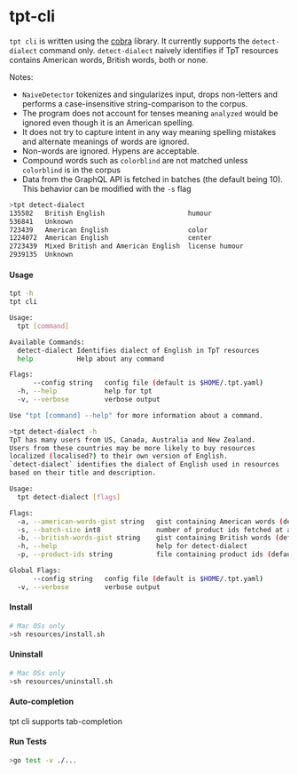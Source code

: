 # tpt-cli

`tpt cli` is written using the [cobra](https://github.com/spf13/cobra) library.
It currently supports the `detect-dialect` command only. `detect-dialect` naively
identifies if TpT resources contains American words, British words, both or 
none. 

Notes: 
* `NaiveDetector` tokenizes and singularizes input, drops non-letters and 
performs a case-insensitive string-comparison to the corpus.
* The program does not account for tenses meaning `analyzed` would be ignored 
even though it is an American spelling.
* It does not try to capture intent in any way meaning spelling mistakes
 and alternate meanings of words are ignored. 
* Non-words are ignored. Hypens are acceptable.
* Compound words such as `colorblind` are not matched unless `colorblind` is in 
the corpus
* Data from the GraphQL API is fetched in batches (the default being 10). This
 behavior can be modified with the `-s` flag

```bash
>tpt detect-dialect
135502   British English                     humour
536841   Unknown                             
723439   American English                    color
1224072  American English                    center
2723439  Mixed British and American English  license humour
2939135  Unknown        
```

#### Usage

```bash
tpt -h
tpt cli

Usage:
  tpt [command]

Available Commands:
  detect-dialect Identifies dialect of English in TpT resources
  help           Help about any command

Flags:
      --config string   config file (default is $HOME/.tpt.yaml)
  -h, --help            help for tpt
  -v, --verbose         verbose output

Use "tpt [command] --help" for more information about a command.
```

```bash
>tpt detect-dialect -h
TpT has many users from US, Canada, Australia and New Zealand.
Users from these countries may be more likely to buy resources
localized (localised?) to their own version of English.
`detect-dialect` identifies the dialect of English used in resources
based on their title and description.

Usage:
  tpt detect-dialect [flags]

Flags:
  -a, --american-words-gist string   gist containing American words (default "see config file")
  -s, --batch-size int8              number of product ids fetched at a time (default 10)
  -b, --british-words-gist string    gist containing British words (default "see config file")
  -h, --help                         help for detect-dialect
  -p, --product-ids string           file containing product ids (default "see config file")

Global Flags:
      --config string   config file (default is $HOME/.tpt.yaml)
  -v, --verbose         verbose output

```

#### Install

```bash
# Mac OSs only 
>sh resources/install.sh 
```

#### Uninstall

```bash
# Mac OSs only 
>sh resources/uninstall.sh
```

#### Auto-completion

tpt cli supports tab-completion 

#### Run Tests
```bash
>go test -v ./...
```
